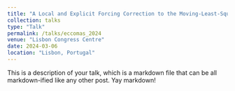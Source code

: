```yaml
---
title: "A Local and Explicit Forcing Correction to the Moving-Least-Squares IBM"
collection: talks
type: "Talk"
permalink: /talks/eccomas_2024
venue: "Lisbon Congress Centre"
date: 2024-03-06
location: "Lisbon, Portugal"
---
```


This is a description of your talk, which is a markdown file that can be all markdown-ified like any other post. Yay markdown!
